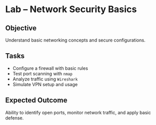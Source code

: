 # Lab – Network Security Basics

## Objective
Understand basic networking concepts and secure configurations.

## Tasks
- Configure a firewall with basic rules  
- Test port scanning with `nmap`  
- Analyze traffic using `Wireshark`  
- Simulate VPN setup and usage  

## Expected Outcome
Ability to identify open ports, monitor network traffic, and apply basic defense.
